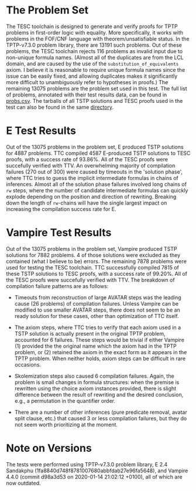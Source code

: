 # The Problem Set

The TESC toolchain is designed to generate and verify proofs for TPTP problems in 
first-order logic with equality. More specifically, it works with problems in the 
FOF/CNF language with theorem/unsatisfiable status. In the TPTP-v7.3.0 problem library,
there are 13191 such problems. Out of these problems, the TESC toolchain rejects 
116 problems as invalid input due to non-unique formula names. (Almost all of the duplicates
are from the LCL domain, and are caused by the use of the `substitution_of_equivalents` axiom.
I believe it is reasonable to require unique formula names since the issue can be easily 
fixed, and allowing duplicates makes it significantly more difficult to unambiguously
refer to hypotheses in proofs.) The remaining 13075 problems are the problem set used in this test.
The full list of problems, annotated with their test results data, can be found in [probs.csv](https://github.com/skbaek/tesc/blob/master/Test%20Results/probs.csv).
The tarballs of all TSTP solutions and TESC proofs used in the test can also be found in the same [directory](https://github.com/skbaek/tesc/blob/master/Test%20Results/). 

# E Test Results

Out of the 13075 problems in the problem set, E produced TSTP solutions for 4887 problems. 
TTC compiled 4587 E-produced TSTP solutions to TESC proofs, with a success rate of 93.86%.
All of the TESC proofs were succefully verified with TTV. An overwhelming majority of 
compilation failures (270 out of 300) were caused by timeouts in the 'solution phase', 
where TTC tries to guess the implicit intermediate formulas in chains of inferences.
Almost all of the solution phase failures involved long chains of `rw` steps, where the 
number of candidate intermediate formulas can quickly explode depending on the position 
and direction of rewriting. Breaking down the length of `rw`-chains will have the single 
largest impact on increasing the compilation success rate for E.

# Vampire Test Results

Out of the 13075 problems in the problem set, Vampire produced TSTP solutions for 7882 problems. 
4 of those solutions were excluded as they contained (what I believe to be) errors. The remaining 
7878 problems were used for testing the TESC toolchain. TTC successfully compiled 7815 of these
TSTP solutions to TESC proofs, with a success rate of 99.20%. All of the TESC proofs were 
succefully verified with TTV. The breakdown of compilation failure patterns are as follows:

- Timeouts from reconstruction of large AVATAR steps was the leading cause (26 problems) of 
compilation failures. Unless Vampire can be modified to use smaller AVATAR steps, there 
does not seem to be an ready solution for these cases, other than optimization of TTC itself.

- The axiom steps, where TTC tries to verify that each axiom used in a TSTP solution is actually 
present in the original TPTP problem, accounted for 6 failures. These steps would be trivial if 
either Vampire (1) provided the the original name which the axiom had in the TPTP problem, or 
(2) retained the axiom in the exact form as it appears in the TPTP problem. When neither holds, 
axiom steps can be difficult in rare occasions.

- Skolemization steps also caused 6 compilation failures. Again, the problem is small changes 
in formula structures: when the premise is rewritten using the choice axiom instances provided,
there is slight difference between the result of rewriting and the desired conclusion, e.g., a
permutation in the quantifier order. 

- There are a number of other inferences (pure predicate removal, avatar split clause, etc.) 
that caused 3 or less compilation failures, but they do not seem worth prioritizing at the moment.

# Note on Versions 

The tests were performed using TPTP-v7.3.0 problem library, 
E 2.4 Sandakphu (1fa8840d748f8781007680abbfdab27e96fa5648), and
Vampire 4.4.0 (commit d98a3d53 on 2020-01-14 21:02:12 +0100), 
all of which are now outdated.  
